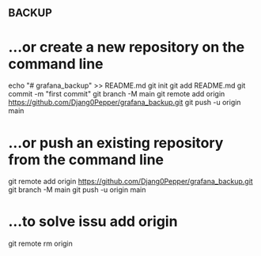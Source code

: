 
## BACKUP 


# …or create a new repository on the command line

echo "# grafana_backup" >> README.md
git init
git add README.md
git commit -m "first commit"
git branch -M main
git remote add origin https://github.com/Djang0Pepper/grafana_backup.git
git push -u origin main
                

# …or push an existing repository from the command line
git remote add origin https://github.com/Djang0Pepper/grafana_backup.git
git branch -M main
git push -u origin main


# …to solve issu add origin
git remote rm origin

